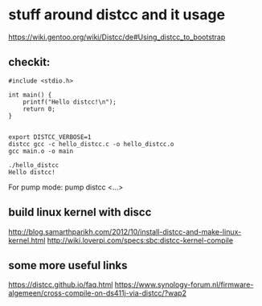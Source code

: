 stuff around distcc and it usage
================================

https://wiki.gentoo.org/wiki/Distcc/de#Using_distcc_to_bootstrap

checkit:
-------

	#include <stdio.h>

	int main() {
		printf("Hello distcc!\n");
		return 0;
	}


	export DISTCC_VERBOSE=1
	distcc gcc -c hello_distcc.c -o hello_distcc.o
	gcc main.o -o main

	./hello_distcc
	Hello distcc!

For pump mode: pump distcc <...>


build linux kernel with discc
-----------------------------

http://blog.samarthparikh.com/2012/10/install-distcc-and-make-linux-kernel.html
http://wiki.loverpi.com/specs:sbc:distcc-kernel-compile


some more useful links
----------------------

https://distcc.github.io/faq.html
https://www.synology-forum.nl/firmware-algemeen/cross-compile-on-ds411j-via-distcc/?wap2
